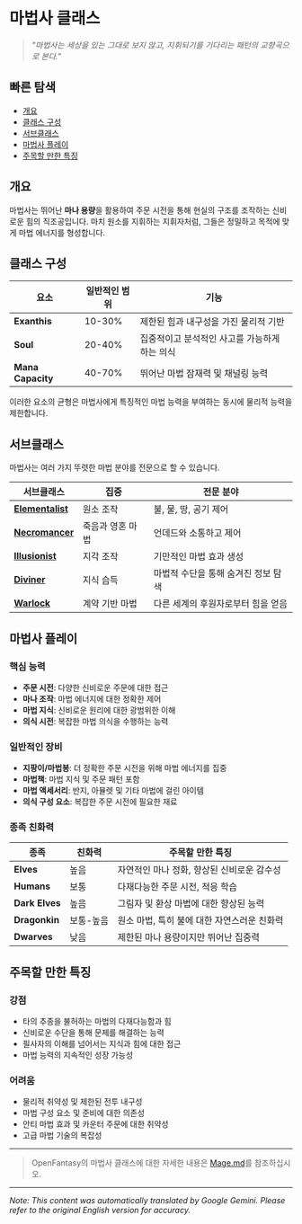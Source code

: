 # 마법사 클래스

> *"마법사는 세상을 있는 그대로 보지 않고, 지휘되기를 기다리는 패턴의 교향곡으로 본다."*

## 빠른 탐색

- [개요](#overview)
- [클래스 구성](#class-composition)
- [서브클래스](#subclasses)
- [마법사 플레이](#playing-a-mage)
- [주목할 만한 특징](#notable-traits)

## 개요

마법사는 뛰어난 **마나 용량**을 활용하여 주문 시전을 통해 현실의 구조를 조작하는 신비로운 힘의 직조공입니다. 마치 원소를 지휘하는 지휘자처럼, 그들은 정밀하고 목적에 맞게 마법 에너지를 형성합니다.

## 클래스 구성

| 요소 | 일반적인 범위 | 기능 |
|---------|---------------|----------|
| **Exanthis** | 10-30% | 제한된 힘과 내구성을 가진 물리적 기반 |
| **Soul** | 20-40% | 집중적이고 분석적인 사고를 가능하게 하는 의식 |
| **Mana Capacity** | 40-70% | 뛰어난 마법 잠재력 및 채널링 능력 |

이러한 요소의 균형은 마법사에게 특징적인 마법 능력을 부여하는 동시에 물리적 능력을 제한합니다.

## 서브클래스

마법사는 여러 가지 뚜렷한 마법 분야를 전문으로 할 수 있습니다.

| 서브클래스 | 집중 | 전문 분야 |
|----------|-------|-----------|
| [**Elementalist**](Elementalist.md) | 원소 조작 | 불, 물, 땅, 공기 제어 |
| [**Necromancer**](Necromancer.md) | 죽음과 영혼 마법 | 언데드와 소통하고 제어 |
| [**Illusionist**](Illusionist.md) | 지각 조작 | 기만적인 마법 효과 생성 |
| [**Diviner**](Diviner.md) | 지식 습득 | 마법적 수단을 통해 숨겨진 정보 탐색 |
| [**Warlock**](Warlock.md) | 계약 기반 마법 | 다른 세계의 후원자로부터 힘을 얻음 |

## 마법사 플레이

### 핵심 능력

- **주문 시전**: 다양한 신비로운 주문에 대한 접근
- **마나 조작**: 마법 에너지에 대한 정확한 제어
- **마법 지식**: 신비로운 원리에 대한 광범위한 이해
- **의식 시전**: 복잡한 마법 의식을 수행하는 능력

### 일반적인 장비

- **지팡이/마법봉**: 더 정확한 주문 시전을 위해 마법 에너지를 집중
- **마법책**: 마법 지식 및 주문 패턴 포함
- **마법 액세서리**: 반지, 아뮬렛 및 기타 마법에 걸린 아이템
- **의식 구성 요소**: 복잡한 주문 시전에 필요한 재료

### 종족 친화력

| 종족 | 친화력 | 주목할 만한 특징 |
|---------|----------|----------------|
| **Elves** | 높음 | 자연적인 마나 정화, 향상된 신비로운 감수성 |
| **Humans** | 보통 | 다재다능한 주문 시전, 적응 학습 |
| **Dark Elves** | 높음 | 그림자 및 환상 마법에 대한 향상된 능력 |
| **Dragonkin** | 보통-높음 | 원소 마법, 특히 불에 대한 자연스러운 친화력 |
| **Dwarves** | 낮음 | 제한된 마나 용량이지만 뛰어난 집중력 |

## 주목할 만한 특징

### 강점

- 타의 추종을 불허하는 마법의 다재다능함과 힘
- 신비로운 수단을 통해 문제를 해결하는 능력
- 필사자의 이해를 넘어서는 지식과 힘에 대한 접근
- 마법 능력의 지속적인 성장 가능성

### 어려움

- 물리적 취약성 및 제한된 전투 내구성
- 마법 구성 요소 및 준비에 대한 의존성
- 안티 마법 효과 및 카운터 주문에 대한 취약성
- 고급 마법 기술의 복잡성

---

> OpenFantasy의 마법사 클래스에 대한 자세한 내용은 [Mage.md](Mage.md)를 참조하십시오.


---
_Note: This content was automatically translated by Google Gemini. Please refer to the original English version for accuracy._